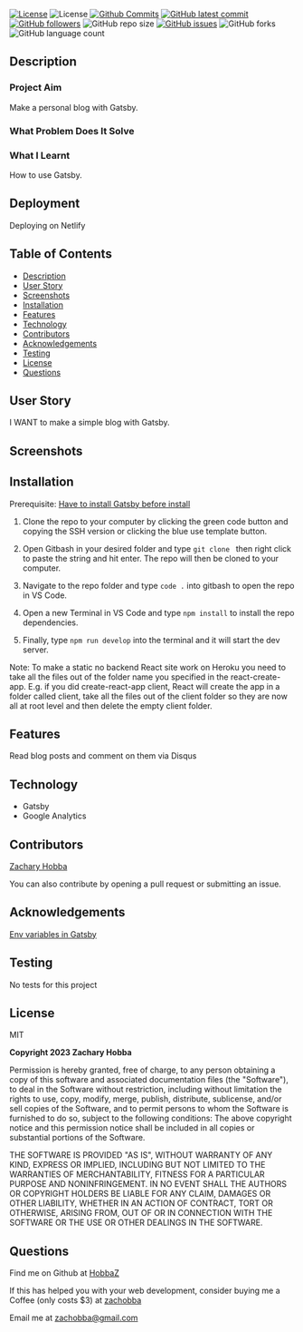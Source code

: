 [![License](https://img.shields.io/badge/License-MIT-blue.svg)](https://choosealicense.com/licenses/mit/)
![License](https://img.shields.io/badge/Made%20with-Gatsby-darkblue.svg)
[![Github Commits](https://img.shields.io/github/commit-activity/w/HobbaZ/my-gatsby-site)](https://github.com/HobbaZ/my-gatsby-site/commits)
[![GitHub latest commit](https://img.shields.io/github/last-commit/HobbaZ/my-gatsby-site)](https://github.com/HobbaZ/my-gatsby-site/branches)
[![GitHub followers](https://img.shields.io/github/followers/HobbaZ.svg)]()
![GitHub repo size](https://img.shields.io/github/repo-size/HobbaZ/my-gatsby-site)
[![GitHub issues](https://img.shields.io/github/issues/HobbaZ/my-gatsby-site)](https://img.shields.io/github/issues/HobbaZ/my-gatsby-site)
![GitHub forks](https://img.shields.io/github/forks/HobbaZ/my-gatsby-site)
![GitHub language count](https://img.shields.io/github/languages/count/HobbaZ/my-gatsby-site)

## Description

### Project Aim

Make a personal blog with Gatsby.

### What Problem Does It Solve

### What I Learnt

How to use Gatsby.

## Deployment

Deploying on Netlify

## Table of Contents

- [Description](#description)
- [User Story](#user-story)
- [Screenshots](#screenshots)
- [Installation](#installation)
- [Features](#features)
- [Technology](#technology)
- [Contributors](#contributors)
- [Acknowledgements](#acknowledgements)
- [Testing](#testing)
- [License](#license)
- [Questions](#questions)

## User Story

I WANT to make a simple blog with Gatsby.

## Screenshots

## Installation

Prerequisite: [Have to install Gatsby before install](https://www.npmjs.com/package/gatsby)

1. Clone the repo to your computer by clicking the green code button and copying the SSH version or clicking the blue use template button.

2. Open Gitbash in your desired folder and type `git clone ` then right click to paste the string and hit enter. The repo will then be cloned to your computer.

3. Navigate to the repo folder and type `code .` into gitbash to open the repo in VS Code.

4. Open a new Terminal in VS Code and type `npm install` to install the repo dependencies.

5. Finally, type `npm run develop` into the terminal and it will start the dev server.

Note: To make a static no backend React site work on Heroku you need to take all the files out of the folder name you specified in the react-create-app. E.g. if you did create-react-app client, React will create the app in a folder called client, take all the files out of the client folder so they are now all at root level and then delete the empty client folder.

## Features

Read blog posts and comment on them via Disqus

## Technology

- Gatsby
- Google Analytics

## Contributors

[Zachary Hobba](https://github.com/HobbaZ)

You can also contribute by opening a pull request or submitting an issue.

## Acknowledgements

[Env variables in Gatsby](https://dev.to/steeeeeph/how-to-implement-env-variables-in-gatsby-and-react-252d)

## Testing

No tests for this project

## License

MIT

**Copyright 2023 Zachary Hobba**

Permission is hereby granted, free of charge, to any person obtaining a copy of this software and associated documentation files (the "Software"), to deal in the Software without restriction, including without limitation the rights to use, copy, modify, merge, publish, distribute, sublicense, and/or sell copies of the Software, and to permit persons to whom the Software is furnished to do so, subject to the following conditions:
The above copyright notice and this permission notice shall be included in all copies or substantial portions of the Software.

THE SOFTWARE IS PROVIDED "AS IS", WITHOUT WARRANTY OF ANY KIND, EXPRESS OR IMPLIED, INCLUDING BUT NOT LIMITED TO THE WARRANTIES OF MERCHANTABILITY, FITNESS FOR A PARTICULAR PURPOSE AND NONINFRINGEMENT. IN NO EVENT SHALL THE AUTHORS OR COPYRIGHT HOLDERS BE LIABLE FOR ANY CLAIM, DAMAGES OR OTHER LIABILITY, WHETHER IN AN ACTION OF CONTRACT, TORT OR OTHERWISE, ARISING FROM, OUT OF OR IN CONNECTION WITH THE SOFTWARE OR THE USE OR OTHER DEALINGS IN THE SOFTWARE.

## Questions

Find me on Github at [HobbaZ](https://github.com/HobbaZ)

If this has helped you with your web development, consider buying me a Coffee (only costs $3) at [zachobba](https://buymeacoffee.com/zachobbaS)

Email me at [zachobba@gmail.com](zachobba@gmail.com)
